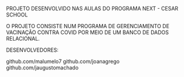 PROJETO DESENVOLVIDO NAS AULAS DO PROGRAMA NEXT - CESAR SCHOOL

O PROJETO CONSISTE NUM PROGRAMA DE GERENCIAMENTO DE VACINAÇÃO CONTRA COVID POR MEIO DE UM BANCO DE DADOS RELACIONAL.

DESENVOLVEDORES:

github.com/malumelo7
github.com/joanagrego
github.com/jaugustomachado
